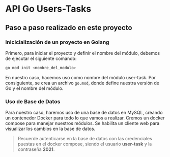 # API Go Users-Tasks

## Paso a paso realizado en este proyecto

### Inicicialización de un proyecto en Golang

Primero, para iniciar el proyecto y definir el nombre del módulo, debemos de ejecutar el siguiente comando:

```bash
go mod init <nombre_del_modulo>
```

En nuestro caso, hacemos uso como nombre del módulo user-task. Por consiguiente, se crea un archivo ```go.mod```, donde define nuestra versión de Go y el nombre del módulo.

### Uso de Base de Datos

Para nuestro caso, haremos uso de una base de datos en MySQL, creando un contenedor Docker para todo lo que vamos a realizar. Cremos un docker compose para manejar nuestros módulos. Se habilita un cliente web para visualizar los cambios en la base de datos.

> Recuerde autenticarse en la base de datos con las credenciales puestas en el docker compose, siendo el usuario **user-task** y la contraseña **2021**.